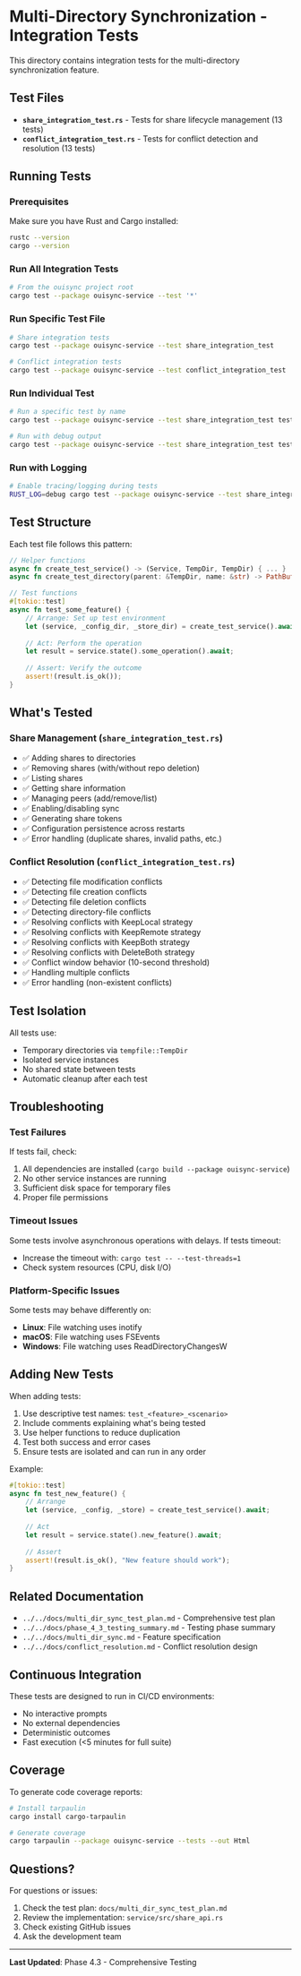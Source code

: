 # Multi-Directory Synchronization - Integration Tests

This directory contains integration tests for the multi-directory synchronization feature.

## Test Files

- **`share_integration_test.rs`** - Tests for share lifecycle management (13 tests)
- **`conflict_integration_test.rs`** - Tests for conflict detection and resolution (13 tests)

## Running Tests

### Prerequisites

Make sure you have Rust and Cargo installed:
```bash
rustc --version
cargo --version
```

### Run All Integration Tests

```bash
# From the ouisync project root
cargo test --package ouisync-service --test '*'
```

### Run Specific Test File

```bash
# Share integration tests
cargo test --package ouisync-service --test share_integration_test

# Conflict integration tests
cargo test --package ouisync-service --test conflict_integration_test
```

### Run Individual Test

```bash
# Run a specific test by name
cargo test --package ouisync-service --test share_integration_test test_add_share

# Run with debug output
cargo test --package ouisync-service --test share_integration_test test_add_share -- --nocapture
```

### Run with Logging

```bash
# Enable tracing/logging during tests
RUST_LOG=debug cargo test --package ouisync-service --test share_integration_test -- --nocapture
```

## Test Structure

Each test file follows this pattern:

```rust
// Helper functions
async fn create_test_service() -> (Service, TempDir, TempDir) { ... }
async fn create_test_directory(parent: &TempDir, name: &str) -> PathBuf { ... }

// Test functions
#[tokio::test]
async fn test_some_feature() {
    // Arrange: Set up test environment
    let (service, _config_dir, _store_dir) = create_test_service().await;
    
    // Act: Perform the operation
    let result = service.state().some_operation().await;
    
    // Assert: Verify the outcome
    assert!(result.is_ok());
}
```

## What's Tested

### Share Management (`share_integration_test.rs`)
- ✅ Adding shares to directories
- ✅ Removing shares (with/without repo deletion)
- ✅ Listing shares
- ✅ Getting share information
- ✅ Managing peers (add/remove/list)
- ✅ Enabling/disabling sync
- ✅ Generating share tokens
- ✅ Configuration persistence across restarts
- ✅ Error handling (duplicate shares, invalid paths, etc.)

### Conflict Resolution (`conflict_integration_test.rs`)
- ✅ Detecting file modification conflicts
- ✅ Detecting file creation conflicts
- ✅ Detecting file deletion conflicts
- ✅ Detecting directory-file conflicts
- ✅ Resolving conflicts with KeepLocal strategy
- ✅ Resolving conflicts with KeepRemote strategy
- ✅ Resolving conflicts with KeepBoth strategy
- ✅ Resolving conflicts with DeleteBoth strategy
- ✅ Conflict window behavior (10-second threshold)
- ✅ Handling multiple conflicts
- ✅ Error handling (non-existent conflicts)

## Test Isolation

All tests use:
- Temporary directories via `tempfile::TempDir`
- Isolated service instances
- No shared state between tests
- Automatic cleanup after each test

## Troubleshooting

### Test Failures

If tests fail, check:
1. All dependencies are installed (`cargo build --package ouisync-service`)
2. No other service instances are running
3. Sufficient disk space for temporary files
4. Proper file permissions

### Timeout Issues

Some tests involve asynchronous operations with delays. If tests timeout:
- Increase the timeout with: `cargo test -- --test-threads=1`
- Check system resources (CPU, disk I/O)

### Platform-Specific Issues

Some tests may behave differently on:
- **Linux**: File watching uses inotify
- **macOS**: File watching uses FSEvents
- **Windows**: File watching uses ReadDirectoryChangesW

## Adding New Tests

When adding tests:
1. Use descriptive test names: `test_<feature>_<scenario>`
2. Include comments explaining what's being tested
3. Use helper functions to reduce duplication
4. Test both success and error cases
5. Ensure tests are isolated and can run in any order

Example:
```rust
#[tokio::test]
async fn test_new_feature() {
    // Arrange
    let (service, _config, _store) = create_test_service().await;
    
    // Act
    let result = service.state().new_feature().await;
    
    // Assert
    assert!(result.is_ok(), "New feature should work");
}
```

## Related Documentation

- `../../docs/multi_dir_sync_test_plan.md` - Comprehensive test plan
- `../../docs/phase_4_3_testing_summary.md` - Testing phase summary
- `../../docs/multi_dir_sync.md` - Feature specification
- `../../docs/conflict_resolution.md` - Conflict resolution design

## Continuous Integration

These tests are designed to run in CI/CD environments:
- No interactive prompts
- No external dependencies
- Deterministic outcomes
- Fast execution (<5 minutes for full suite)

## Coverage

To generate code coverage reports:
```bash
# Install tarpaulin
cargo install cargo-tarpaulin

# Generate coverage
cargo tarpaulin --package ouisync-service --tests --out Html
```

## Questions?

For questions or issues:
1. Check the test plan: `docs/multi_dir_sync_test_plan.md`
2. Review the implementation: `service/src/share_api.rs`
3. Check existing GitHub issues
4. Ask the development team

---

**Last Updated**: Phase 4.3 - Comprehensive Testing
